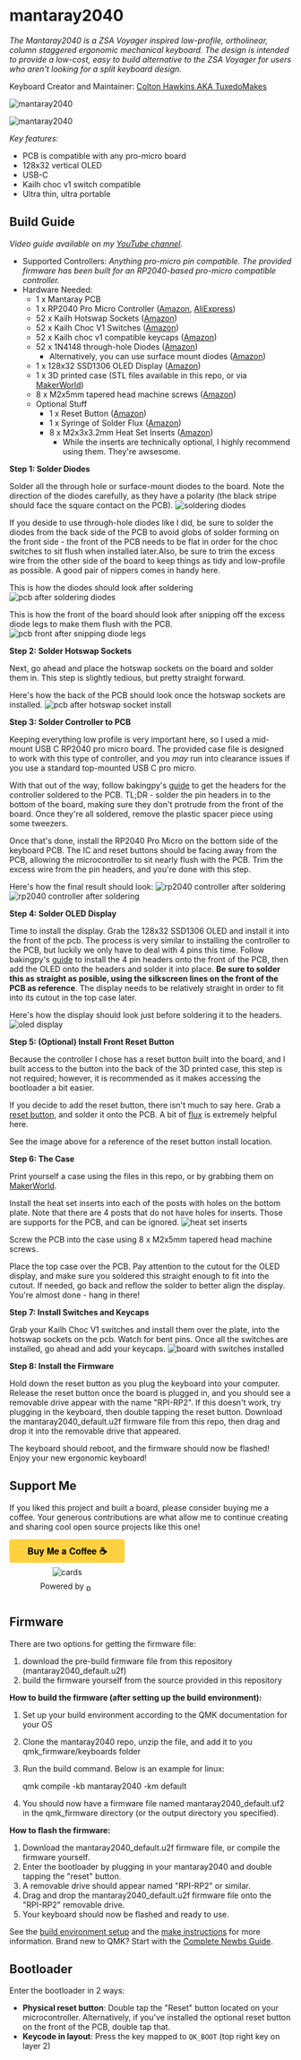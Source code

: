 # mantaray2040
*The Mantaray2040 is a ZSA Voyager inspired low-profile, ortholinear, column staggered ergonomic mechanical keyboard. The design is intended to provide a low-cost, easy to build alternative to the ZSA Voyager for users who aren't looking for a split keyboard design.*

Keyboard Creator and Maintainer: [Colton Hawkins AKA TuxedoMakes](https://youtube.com/@TuxedoMakes)

![mantaray2040](https://i.imgur.com/LBJzdiN.jpeg)

![mantaray2040](https://i.imgur.com/M4AyEyV.jpeg)

*Key features:*
- PCB is compatible with any pro-micro board
- 128x32 vertical OLED
- USB-C
- Kailh choc v1 switch compatible
- Ultra thin, ultra portable

## Build Guide
*Video guide available on my [YouTube channel](https://www.youtube.com/@TuxedoMakes).*
* Supported Controllers: *Anything pro-micro pin compatible. The provided firmware has been built for an RP2040-based pro-micro compatible controller.*
* Hardware Needed:
  - 1 x Mantaray PCB
  - 1 x RP2040 Pro Micro Controller ([Amazon](https://amzn.to/428M2m1), [AliExpress](https://www.aliexpress.us/item/3256806600745653.html))
  - 52 x Kailh Hotswap Sockets ([Amazon](https://amzn.to/4h6iSsb))
  - 52 x Kailh Choc V1 Switches ([Amazon](https://amzn.to/4fRsSVb))
  - 52 x Kailh choc v1 compatible keycaps ([Amazon](https://amzn.to/4ae0R8R))
  - 52 x 1N4148 through-hole Diodes ([Amazon](https://amzn.to/40qinUf))
    - Alternatively, you can use surface mount diodes ([Amazon](https://amzn.to/3WbPPeA))
  - 1 x 128x32 SSD1306 OLED Display ([Amazon](https://amzn.to/3Wcarnd))
  - 1 x 3D printed case (STL files available in this repo, or via [MakerWorld](https://makerworld.com/en/models/972433#profileId-944453))
  - 8 x M2x5mm tapered head machine screws ([Amazon](https://amzn.to/3BTecHg))
  - Optional Stuff
    - 1 x Reset Button ([Amazon](https://amzn.to/3Pt3eer))
    - 1 x Syringe of Solder Flux ([Amazon](https://amzn.to/4fXnPT4))
    - 8 x M2x3x3.2mm Heat Set Inserts ([Amazon](https://amzn.to/40bUWMX))
      - While the inserts are technically optional, I highly recommend using them. They're awsesome.

**Step 1: Solder Diodes**

Solder all the through hole or surface-mount diodes to the board. Note the direction of the diodes carefully, as they have a polarity (the black stripe should face the square contact on the PCB).
![soldering diodes](https://i.imgur.com/PUxqXBc.png)

If you deside to use through-hole diodes like I did, be sure to solder the diodes from the  back side of the PCB to avoid globs of solder forming on the front side - the front of the PCB needs to be flat in order for the choc switches to sit flush when installed later.Also, be sure to trim the excess wire from the other side of the board to keep things as tidy and low-profile as possible. A good pair of nippers comes in handy here.

This is how the diodes should look after soldering
![pcb after soldering diodes](https://i.imgur.com/gPM2L5K.png)

This is how the front of the board should look after snipping off the excess diode legs to make them flush with the PCB.
![pcb front after snipping diode legs](https://i.imgur.com/1lCA1tc.png)

**Step 2: Solder Hotswap Sockets**

Next, go ahead and place the hotswap sockets on the board and solder them in. This step is slightly tedious, but pretty straight forward.

Here's how the back of the PCB should look once the hotswap sockets are installed.
![pcb after hotswap socket install](https://i.imgur.com/BnFbTHR.png)

**Step 3: Solder Controller to PCB**

Keeping everything low profile is very important here, so I used a mid-mount USB C RP2040 pro micro board. The provided case file is designed to work with this type of controller, and you *may* run into clearance issues if you use a standard top-mounted USB C pro micro.

With that out of the way, follow bakingpy's [guide](https://imgur.com/a/how-to-solder-pro-micro-header-pins-like-badass-M9r3EW9) to get the headers for the controller soldered to the PCB. TL;DR - solder the pin headers in to the bottom of the board, making sure they don't protrude from the front of the board. Once they're all soldered, remove the plastic spacer piece using some tweezers.

Once that's done, install the RP2040 Pro Micro on the bottom side of the keyboard PCB. The IC and reset buttons should be facing away from the PCB, allowing the microcontroller to sit nearly flush with the PCB. Trim the excess wire from the pin headers, and you're done with this step.

Here's how the final result should look:
![rp2040 controller after soldering](https://i.imgur.com/ZBR2TpW.png)
![rp2040 controller after soldering](https://i.imgur.com/LFZeQd4.png)

**Step 4: Solder OLED Display**

Time to install the display. Grab the 128x32 SSD1306 OLED and install it into the front of the pcb. The process is very similar to installing the controller to the PCB, but luckily we only have to deal with 4 pins this time. Follow bakingpy's [guide](https://imgur.com/a/how-to-solder-pro-micro-header-pins-like-badass-M9r3EW9) to install the 4 pin headers onto the front of the PCB, then add the OLED onto the headers and solder it into place. **Be sure to solder this as straight as posible, using the silkscreen lines on the front of the PCB as reference**. The display needs to be relatively straight in order to fit into its cutout in the top case later.

Here's how the display should look just before soldering it to the headers.
![oled display](https://i.imgur.com/t7UH1n0.png)


**Step 5: (Optional) Install Front Reset Button**

Because the controller I chose has a reset button built into the board, and I built access to the button into the back of the 3D printed case, this step is not required; however, it is recommended as it makes accessing the bootloader a bit easier.

If you decide to add the reset button, there isn't much to say here. Grab a [reset button](https://amzn.to/3Pt3eer), and solder it onto the PCB. A bit of [flux](https://amzn.to/4fXnPT4) is extremely helpful here.

See the image above for a reference of the reset button install location.

**Step 6: The Case**

Print yourself a case using the files in this repo, or by grabbing them on [MakerWorld](https://makerworld.com/en/models/972433#profileId-944453).

Install the heat set inserts into each of the posts with holes on the bottom plate. Note that there are 4 posts that do not have holes for inserts. Those are supports for the PCB, and can be ignored.
![heat set inserts](https://i.imgur.com/0ySrO3Q.jpeg)


Screw the PCB into the case using 8 x M2x5mm tapered head machine screws.

Place the top case over the PCB. Pay attention to the cutout for the OLED display, and make sure you soldered this straight enough to fit into the cutout. If needed, go back and reflow the solder to better align the display. You're almost done - hang in there!

**Step 7: Install Switches and Keycaps**

Grab your Kailh Choc V1 switches and install them over the plate, into the hotswap sockets on the pcb. Watch for bent pins. Once all the switches are installed, go ahead and add your keycaps.
![board with switches installed](https://i.imgur.com/Hu240bC.jpeg)

**Step 8: Install the Firmware**

Hold down the reset button as you plug the keyboard into your computer. Release the reset button once the board is plugged in, and you should see a removable drive appear with the name "RPI-RP2". If this doesn't work, try plugging in the keyboard, then double tapping the reset button. Download the mantaray2040_default.u2f firmware file from this repo, then drag and drop it into the removable drive that appeared.

The keyboard should reboot, and the firmware should now be flashed! Enjoy your new ergonomic keyboard!

## Support Me

If you liked this project and built a board, please consider buying me a coffee. Your generous contributions are what allow me to continue creating and sharing cool open source projects like this one!

<style>.pp-S29DUSN2UKD4N{text-align:center;border:none;border-radius:0.25rem;min-width:11.625rem;padding:0 2rem;height:2.625rem;font-weight:bold;background-color:#FFD140;color:#000000;font-family:"Helvetica Neue",Arial,sans-serif;font-size:1rem;line-height:1.25rem;cursor:pointer;}</style>
<form action="https://www.paypal.com/ncp/payment/S29DUSN2UKD4N" method="post" target="_top" style="display:inline-grid;justify-items:center;align-content:start;gap:0.5rem;">
  <input class="pp-S29DUSN2UKD4N" type="submit" value="Buy Me a Coffee ☕" />
  <img src=https://www.paypalobjects.com/images/Debit_Credit_APM.svg alt="cards" />
  <section> Powered by <img src="https://www.paypalobjects.com/paypal-ui/logos/svg/paypal-wordmark-color.svg" alt="paypal" style="height:0.875rem;vertical-align:middle;"/></section>
</form>

## Firmware
There are two options for getting the firmware file:
1. download the pre-build firmware file from this repository (mantaray2040_default.u2f)
2. build the firmware yourself from the source provided in this repository

**How to build the firmware (after setting up the build environment):**
1. Set up your build environment according to the QMK documentation for your OS

2. Clone the mantaray2040 repo, unzip the file, and add it to you qmk_firmware/keyboards folder

3. Run the build command. Below is an example for linux:

    qmk compile -kb mantaray2040 -km default

4. You  should now have a firmware file named mantaray2040_default.uf2 in the qmk_firmware directory (or the output directory you specified).

**How to flash the firmware:**
1. Download the mantaray2040_default.u2f firmware file, or compile the firmware yourself.
1. Enter the bootloader by plugging in your mantaray2040 and double tapping the "reset" button.
2. A removable drive should appear named "RPI-RP2" or similar.
3. Drag and drop the mantaray2040_default.u2f firmware file onto the "RPI-RP2" removable drive.
4. Your keyboard should now be flashed and ready to use.

See the [build environment setup](https://docs.qmk.fm/#/getting_started_build_tools) and the [make instructions](https://docs.qmk.fm/#/getting_started_make_guide) for more information. Brand new to QMK? Start with the [Complete Newbs Guide](https://docs.qmk.fm/#/newbs).

## Bootloader

Enter the bootloader in 2 ways:

* **Physical reset button**: Double tap the "Reset" button located on your microcontroller. Alternatively, if you've installed the optional reset button on the front of the PCB, double tap that.
* **Keycode in layout**: Press the key mapped to `QK_BOOT` (top right key on layer 2)
